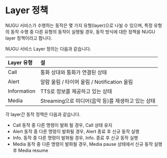 # Layer 정책

NUGU 서비스가 수행하는 동작은 몇 가지 유형\(layer\)으로 나뉠 수 있으며, 특정 유형의 동작 수행 중 다른 유형의 동작이 실행될 경우, 동작 방식에 대한 정책을 NUGU layer 정책이라고 합니다.  

  
NUGU 서비스 Layer 정의는 다음과 같습니다.

| Layer 유형 | 설 |
| :--- | :--- |
| Call                                                        | 통화 상대와 통화가 연결된 상태  |
| Alert | 알람 울림 / 타이머 울림 / Notification 울림 |
| Information | TTS로 정보를 제공하고 있는 상태 |
| Media | Streaming으로 미디어\(음악 등\)를 재생하고 있는 상태 |

각 layer간 동작 정책은 다음과 같습니다.

* Call 동작 중 다른 명령이 발화 될 경우, Call 상태 유지 
* Alert 동작 중 다른 명령이 발화될 경우, Alert 종료 후 신규 동작 실행 
* Info. 동작 중 다른 명령이 발화될 경우, Info. 종료 후 신규 동작 실행 
* Media 동작 중 다른 명령이 발화될 경우, Media pause 상태에서 신규 동작 실행 후 Media resume















